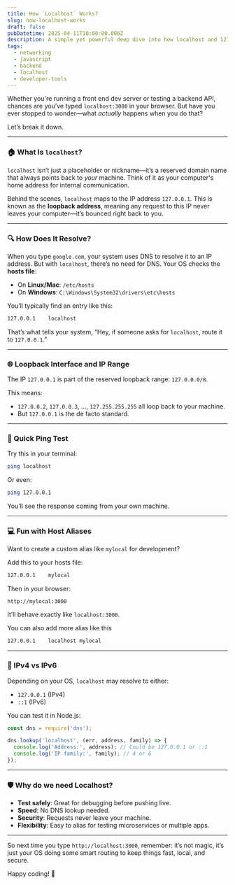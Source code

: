 ```yaml
---
title: How `Localhost` Works?
slug: how-localhost-works
draft: false
pubDatetime: 2025-04-11T10:00:00.000Z
description: A simple yet powerful deep dive into how localhost and 127.0.0.1 work under the hood for developers.
tags:
  - networking
  - javascript
  - backend
  - localhost
  - developer-tools
---
```


Whether you're running a front end dev server or testing a backend API, chances are you’ve typed `localhost:3000` in your browser. But have you ever stopped to wonder—what *actually* happens when you do that?

Let’s break it down.

---

### 🏠 What Is `localhost`?

`localhost` isn’t just a placeholder or nickname—it’s a reserved domain name that always points back to *your* machine. Think of it as your computer's home address for internal communication.

Behind the scenes, `localhost` maps to the IP address `127.0.0.1`. This is known as the **loopback address**, meaning any request to this IP never leaves your computer—it’s bounced right back to you.

---

### 🔍 How Does It Resolve?

When you type `google.com`, your system uses DNS to resolve it to an IP address. But with `localhost`, there’s no need for DNS. Your OS checks the **hosts file**:

- On **Linux/Mac**: `/etc/hosts`
- On **Windows**: `C:\Windows\System32\drivers\etc\hosts`

You’ll typically find an entry like this:

```txt
127.0.0.1    localhost
```

That’s what tells your system, “Hey, if someone asks for `localhost`, route it to `127.0.0.1`.”

---

### 🌐 Loopback Interface and IP Range

The IP `127.0.0.1` is part of the reserved loopback range: `127.0.0.0/8`.

This means:
- `127.0.0.2`, `127.0.0.3`, ..., `127.255.255.255` all loop back to your machine.
- But `127.0.0.1` is the de facto standard.

---

### 🧪 Quick Ping Test

Try this in your terminal:

```bash
ping localhost
```

Or even:

```bash
ping 127.0.0.1
```

You’ll see the response coming from your own machine.

---

### 💻 Fun with Host Aliases

Want to create a custom alias like `mylocal` for development?

Add this to your hosts file:

```txt
127.0.0.1    mylocal
```

Then in your browser:

```
http://mylocal:3000
```

It’ll behave exactly like `localhost:3000`.

You can also add more alias like this 

```txt
127.0.0.1    localhost mylocal
```

---

### 🧠 IPv4 vs IPv6

Depending on your OS, `localhost` may resolve to either:

- `127.0.0.1` (IPv4)
- `::1` (IPv6)

You can test it in Node.js:

```js
const dns = require('dns');

dns.lookup('localhost', (err, address, family) => {
  console.log('Address:', address); // Could be 127.0.0.1 or ::1
  console.log('IP family:', family); // 4 or 6
});
```

---

### 🛡️ Why do we need Localhost?

- **Test safely**: Great for debugging before pushing live.
- **Speed**: No DNS lookup needed.
- **Security**: Requests never leave your machine.
- **Flexibility**: Easy to alias for testing microservices or multiple apps.

---

So next time you type `http://localhost:3000`, remember: it’s not magic, it’s just your OS doing some smart routing to keep things fast, local, and secure.

Happy coding! 🚀